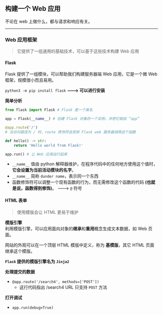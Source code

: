 ## 构建一个 Web 应用
不论在 web 上做什么，都与请求和响应有关。

---

### Web 应用框架
> 它提供了一组通用的基础技术，可以基于这些技术构建 Web 应用

#### Flask

Flask 提供了一组模块，可以帮助我们构建服务器端 Web 应用，它是一个微 Web 框架，规模很小而且易用。

`python3 -m pip install flask` **---> 可以进行安装**


**简单分析**
```py
from flask import Flask # Flask 是一个类名

app = Flask(__name__) # 创建 Flask 对象的一个实例，并把它赋给 “app”

@app.route('/') 
# 当访问路径为 / 时，route 修饰符会安排 Flask web 服务器调用这个函数

def hello() -> str:
    return 'Hello world from Flask!'

app.run() # 让 Web 应用运行起来
```
- `__name__` 值由 python 解释器维护，在程序代码中的任何地方使用这个值时，**它会设置为当前活动模块的名字**。
- `__name__` 简称 `dunder name`，表示同一个东西
- 函数修饰符可以调整一个现有函数的行为，而无需修改这个函数的代码 **(也就是说，函数得到修饰)**。 ---> `@` 符号


#### HTML 表单
> 使用模版会让 HTML 更易于维护

**模版引擎**  
利用模版引擎，可以应用面向对象的**继承**和**重用**概念生成文本数据，如 Web 页面。  

网站的外观可以在一个顶层 HTML 模版中定义，称为 **基模版**，其它 HTML 页面继承这个模版。  

**`Flask` 提供的模版引擎名为 `Jinja2`**

**处理提交的数据**  
- `@app.route('/search4', methods=['POST'])`
  - 这行代码指出 /search4 URL 只支持 `POST` 方法

**打开调试**
- `app.run(debug=True)`
